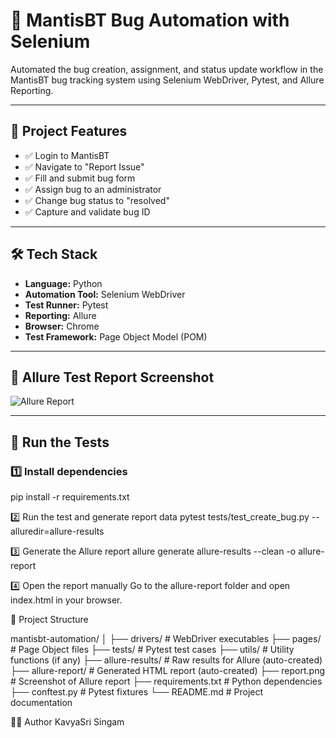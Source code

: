 # 🐞 MantisBT Bug Automation with Selenium

Automated the bug creation, assignment, and status update workflow in the MantisBT bug tracking system using Selenium WebDriver, Pytest, and Allure Reporting.

---

## 🚀 Project Features

- ✅ Login to MantisBT
- ✅ Navigate to "Report Issue"
- ✅ Fill and submit bug form
- ✅ Assign bug to an administrator
- ✅ Change bug status to "resolved"
- ✅ Capture and validate bug ID

---

## 🛠️ Tech Stack

- **Language:** Python
- **Automation Tool:** Selenium WebDriver
- **Test Runner:** Pytest
- **Reporting:** Allure
- **Browser:** Chrome
- **Test Framework:** Page Object Model (POM)

---

## 📸 Allure Test Report Screenshot

![Allure Report](../allure_report.png)

---

## 🧪 Run the Tests

### 1️⃣ Install dependencies

pip install -r requirements.txt

2️⃣ Run the test and generate report data
pytest tests/test_create_bug.py --alluredir=allure-results

3️⃣ Generate the Allure report
allure generate allure-results --clean -o allure-report

4️⃣ Open the report manually
Go to the allure-report folder and open index.html in your browser.

📁 Project Structure

mantisbt-automation/
│
├── drivers/               # WebDriver executables
├── pages/                 # Page Object files
├── tests/                 # Pytest test cases
├── utils/                 # Utility functions (if any)
├── allure-results/        # Raw results for Allure (auto-created)
├── allure-report/         # Generated HTML report (auto-created)
├── report.png             # Screenshot of Allure report
├── requirements.txt       # Python dependencies
├── conftest.py            # Pytest fixtures
└── README.md              # Project documentation


🙋‍♀️ Author
KavyaSri Singam